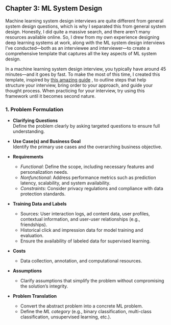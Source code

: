 ## Chapter 3: ML System Design
Machine learning system design interviews are quite different from general system design questions, which is why I separated this from general system design. Honestly, I did quite a massive search, and there aren’t many resources available online. So, I drew from my own experience designing deep learning systems at work, along with the ML system design interviews I’ve conducted—both as an interviewee and interviewer—to create a comprehensive template that captures all the key aspects of ML system design.

In a machine learning system design interview, you typically have around 45 minutes—and it goes by fast. To make the most of this time, I created this template, inspired by [this amazing guide](https://github.com/alirezadir/Machine-Learning-Interviews/blob/main/src/MLSD/ml-system-design.md) , to outline steps that help structure your interview, bring order to your approach, and guide your thought process. When practicing for your interview, try using this framework until it becomes second nature.

### 1. **Problem Formulation**

- **Clarifying Questions**  
  Define the problem clearly by asking targeted questions to ensure full understanding.  

- **Use Case(s) and Business Goal**  
  Identify the primary use cases and the overarching business objective.  

- **Requirements**  
  - *Functional*: Define the scope, including necessary features and personalization needs.  
  - *Nonfunctional*: Address performance metrics such as prediction latency, scalability, and system availability.  
  - *Constraints*: Consider privacy regulations and compliance with data protection standards.  

- **Training Data and Labels**  
  - Sources: User interaction logs, ad content data, user profiles, contextual information, and user-user relationships (e.g., friendships).  
  - Historical click and impression data for model training and evaluation.  
  - Ensure the availability of labeled data for supervised learning.  

- **Costs**  
  - Data collection, annotation, and computational resources.  

- **Assumptions**  
  - Clarify assumptions that simplify the problem without compromising the solution’s integrity.  

- **Problem Translation**  
  - Convert the abstract problem into a concrete ML problem.  
  - Define the *ML category* (e.g., binary classification, multi-class classification, unsupervised learning, etc.).  
